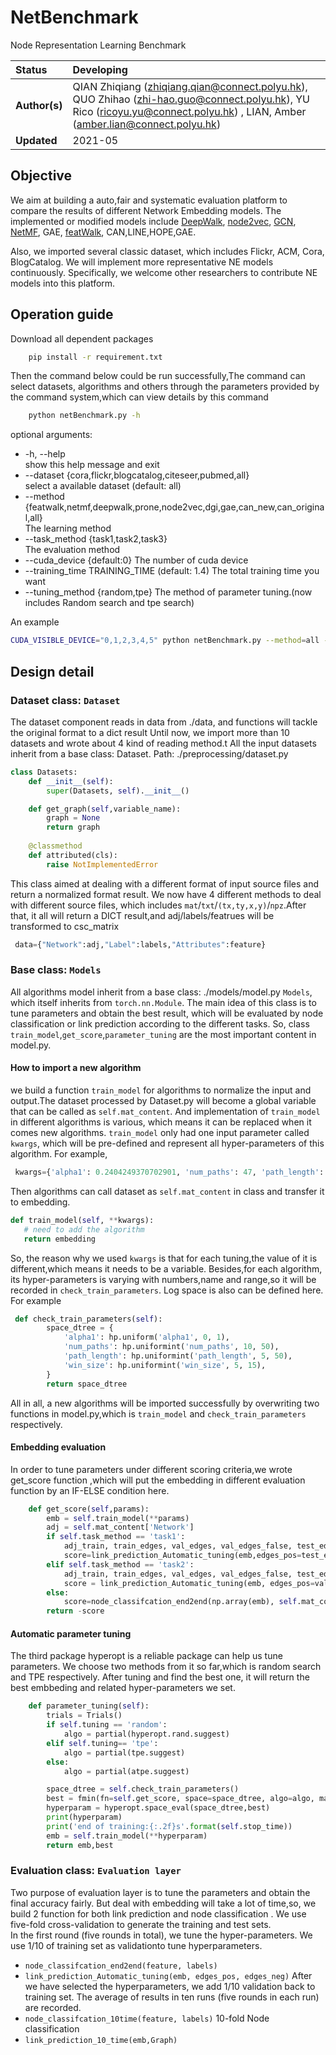 # NetBenchmark
Node Representation Learning Benchmark


| Status        | Developing      |
:-------------- |:---------------------------------------------------- |
| **Author(s)** | QIAN Zhiqiang (zhiqiang.qian@connect.polyu.hk), QUO Zhihao (zhi-hao.guo@connect.polyu.hk), YU Rico (ricoyu.yu@connect.polyu.hk) , LIAN, Amber (amber.lian@connect.polyu.hk) |
| **Updated**   | 2021-05                                           |


## Objective

We aim at building a auto,fair and systematic evaluation platform to compare the results of different Network Embedding models. 
The implemented or modified models include [DeepWalk](https://github.com/phanein/deepwalk),  [node2vec](https://github.com/aditya-grover/node2vec), 
[GCN](https://github.com/tkipf/gcn), [NetMF](https://github.com/xptree/NetMF), GAE, [featWalk](https://github.com/xhuang31/FeatWalk_AAAI19), CAN,LINE,HOPE,GAE.

Also, we imported several classic dataset, which includes Flickr, ACM, Cora, BlogCatalog.
We will implement more representative NE models continuously. 
Specifically, we welcome other researchers to contribute NE models into this platform.


## Operation guide 

Download all dependent packages
```bash
    pip install -r requirement.txt
```

Then the command below could be run successfully,The command can select datasets,
algorithms and others through the parameters provided by the command system,which can view details by this command
```bash
    python netBenchmark.py -h
```
optional arguments:

- -h, --help           
  show this help message and exit
-  --dataset {cora,flickr,blogcatalog,citeseer,pubmed,all}      
   select a available dataset (default: all)
-  --method {featwalk,netmf,deepwalk,prone,node2vec,dgi,gae,can_new,can_original,all}         
   The learning method
-  --task_method {task1,task2,task3}       
   The evaluation method
-  --cuda_device {default:0}
   The number of cuda device
-  --training_time TRAINING_TIME (default: 1.4)
   The total training time you want
-  --tuning_method {random,tpe} 
   The method of parameter tuning.(now includes Random search and tpe search)

An example
```bash
CUDA_VISIBLE_DEVICE="0,1,2,3,4,5" python netBenchmark.py --method=all --dataset=all --task_method=task1 --cuda_device=1 
```


## Design detail
### Dataset class: `Dataset`

The dataset component reads in data from ./data, and functions will tackle the original format to a dict result
Until now, we import more than 10 datasets and wrote about 4 kind of reading method.t
All the input datasets inherit from a base class: Dataset.
Path:  ./preprocessing/dataset.py
```python
class Datasets:
    def __init__(self):
        super(Datasets, self).__init__()

    def get_graph(self,variable_name):
        graph = None
        return graph
    
    @classmethod
    def attributed(cls):
        raise NotImplementedError
```
This class aimed at dealing with a different format of input source files and return a normalized format result. 
We now have 4 different methods to deal with different source files, which includes `mat`/`txt`/`(tx,ty,x,y)`/`npz`.After that, it all will return a DICT result,and adj/labels/featrues will be transformed to csc_matrix
```python
 data={"Network":adj,"Label":labels,"Attributes":feature}
```

### Base class: `Models`
All algorithms model inherit from a base class: ./models/model.py `Models`, which itself inherits from `torch.nn.Module`.
The main idea of this class is to tune parameters and obtain the best result, which will be evaluated by node classification or link prediction according to the different tasks.
So, class `train_model`,`get_score`,`parameter_tuning` are the most important content in model.py.
#### How to import a new algorithm
we build a function  `train_model` for algorithms to normalize the input and output.The dataset processed by Dataset.py will become a global variable that can be called as `self.mat_content`.
And implementation of `train_model`  in different algorithms is various, which means it can be replaced when it comes new algorithms.
`train_model` only had one input parameter called `kwargs`, which will be pre-defined and represent all hyper-parameters of this algorithm.
For example,
```python
 kwargs={'alpha1': 0.2404249370702901, 'num_paths': 47, 'path_length': 48, 'win_size': 14}
```
Then algorithms can call dataset as `self.mat_content` in class and transfer it to embedding.
```python
def train_model(self, **kwargs):
   # need to add the algorithm
   return embedding
```
So, the reason why we used `kwargs` is that for each tuning,the value of it is different,which means it needs to be a variable.
Besides,for each algorithm, its hyper-parameters is varying with numbers,name and range,so it will be recorded in `check_train_parameters`.
Log space is also can be defined here.
For example
```python
 def check_train_parameters(self):
        space_dtree = {
            'alpha1': hp.uniform('alpha1', 0, 1),
            'num_paths': hp.uniformint('num_paths', 10, 50),
            'path_length': hp.uniformint('path_length', 5, 50),
            'win_size': hp.uniformint('win_size', 5, 15),
        }
        return space_dtree
```
All in all, a new algorithms will be imported successfully by overwriting two functions in model.py,which is `train_model` and `check_train_parameters` respectively.
#### Embedding evaluation

In order to tune parameters under different scoring criteria,we wrote get_score function ,which will put the embedding in different evaluation function by an IF-ELSE condition here.
```python
    def get_score(self,params):
        emb = self.train_model(**params)
        adj = self.mat_content['Network']
        if self.task_method == 'task1':
            adj_train, train_edges, val_edges, val_edges_false, test_edges, test_edges_false = pre.mask_val_test_edges(adj)
            score=link_prediction_Automatic_tuning(emb,edges_pos=test_edges,edges_neg=test_edges_false)
        elif self.task_method == 'task2':
            adj_train, train_edges, val_edges, val_edges_false, test_edges, test_edges_false = pre.mask_val_test_edges(adj)
            score = link_prediction_Automatic_tuning(emb, edges_pos=val_edges, edges_neg=val_edges_false)
        else:
            score=node_classifcation_end2end(np.array(emb), self.mat_content['Label'])
        return -score
```
#### Automatic parameter tuning

The third package hyperopt is a reliable package can help us tune parameters.
We choose two methods from it so far,which is random search and TPE respectively.
After tuning and find the best one, it will return the best embbeding and related hyper-parameters we set.
```python
    def parameter_tuning(self):
        trials = Trials()
        if self.tuning == 'random':
            algo = partial(hyperopt.rand.suggest)
        elif self.tuning== 'tpe':
            algo = partial(tpe.suggest)
        else:
            algo = partial(atpe.suggest)

        space_dtree = self.check_train_parameters()
        best = fmin(fn=self.get_score, space=space_dtree, algo=algo, max_evals=1000, trials=trials, timeout=self.stop_time)
        hyperparam = hyperopt.space_eval(space_dtree,best)
        print(hyperparam)
        print('end of training:{:.2f}s'.format(self.stop_time))
        emb = self.train_model(**hyperparam)
        return emb,best
```

### Evaluation class: `Evaluation layer`
Two purpose of evaluation layer is to tune the parameters and obtain the final accuracy fairly.
But deal with embedding will take a lot of time,so, we build 2 function for both link prediction and node classification .
We use five-fold cross-validation to generate the training and test sets.  
In the first round (five rounds in total), we tune the hyper-parameters. We use 1/10 of training set as validationto tune hyperparameters. 
- `node_classifcation_end2end(feature, labels)` 
- `link_prediction_Automatic_tuning(emb, edges_pos, edges_neg)` 
After we have selected the hyperparameters, we add 1/10 validation back to training set. The average of results in ten runs (five rounds in each run) are recorded.
- `node_classifcation_10time(feature, labels)` 10-fold Node classification
- `link_prediction_10_time(emb,Graph)` 

